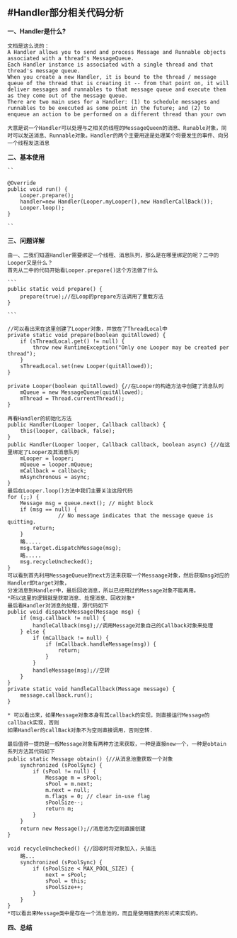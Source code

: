 #Handler部分相关代码分析
------
**一、Handler是什么?**

	文档是这么说的：
	A Handler allows you to send and process Message and Runnable objects associated with a thread's MessageQueue. 
	Each Handler instance is associated with a single thread and that thread's message queue. 
	When you create a new Handler, it is bound to the thread / message queue of the thread that is creating it -- from that point on, it will deliver messages and runnables to that message queue and execute them as they come out of the message queue. 
	There are two main uses for a Handler: (1) to schedule messages and runnables to be executed as some point in the future; and (2) to enqueue an action to be performed on a different thread than your own

	大意是说一个Handler可以处理与之相关的线程的MessageQueen的消息、Runable对象，同时可以发送消息、Runnable对象。Handler的两个主要用途是处理某个将要发生的事件、向另一个线程发送消息

**二、基本使用**

	``

	@Override
    public void run() {
        Looper.prepare();
        handler=new Handler(Looper.myLooper(),new HandlerCallBack());
        Looper.loop();
    }
    
    ``

**三、问题详解**

	由一、二我们知道Handler需要绑定一个线程、消息队列，那么是在哪里绑定的呢？二中的Looper又是什么？
	首先从二中的代码开始看Looper.prepare()这个方法做了什么

	```
	public static void prepare() {
        prepare(true);//在Loop的prepare方法调用了重载方法
    }

    ```

    //可以看出来在这里创建了Looper对象，并放在了ThreadLocal中
    private static void prepare(boolean quitAllowed) {
        if (sThreadLocal.get() != null) {
            throw new RuntimeException("Only one Looper may be created per thread");
        }
        sThreadLocal.set(new Looper(quitAllowed));
    }

    private Looper(boolean quitAllowed) {//在Looper的构造方法中创建了消息队列
        mQueue = new MessageQueue(quitAllowed);
        mThread = Thread.currentThread();
    }

    再看Handler的初始化方法
    public Handler(Looper looper, Callback callback) {
        this(looper, callback, false);
    }
    public Handler(Looper looper, Callback callback, boolean async) {//在这里绑定了Looper及其消息队列
        mLooper = looper;
        mQueue = looper.mQueue;
        mCallback = callback;
        mAsynchronous = async;
    }
    最后在Looper.loop()方法中我们主要关注这段代码
    for (;;) {
        Message msg = queue.next(); // might block
        if (msg == null) {
                    // No message indicates that the message queue is quitting.
            return;
        }  
        略.....
        msg.target.dispatchMessage(msg);
        略.....
        msg.recycleUnchecked();
    }
    可以看到首先利用MessageQueue的next方法来获取一个Messaage对象，然后获取msg对应的Handler即target对象，
    分发消息到Handler中，最后回收消息，所以已经用过的Message对象不能再用。
    *所以这里的逻辑就是获取消息、处理消息、回收对象*
    最后看Handler对消息的处理，源代码如下
    public void dispatchMessage(Message msg) {
        if (msg.callback != null) {
            handleCallback(msg);//调用Message对象自己的Callback对象来处理
        } else {
            if (mCallback != null) {
                if (mCallback.handleMessage(msg)) {
                    return;
                }
            }
            handleMessage(msg);//空转
        }
    }
    private static void handleCallback(Message message) {
        message.callback.run();
    }

    * 可以看出来，如果Message对象本身有其callback的实现，则直接运行Message的callback实现，否则
    如果Handler的callBack对象不为空则直接调用，否则空转.

    最后值得一提的是一般Message对象有两种方法来获取，一种是直接new一个，一种是obtain系列方法其代码如下
    public static Message obtain() {//从消息池重获取一个对象
        synchronized (sPoolSync) {
            if (sPool != null) {
                Message m = sPool;
                sPool = m.next;
                m.next = null;
                m.flags = 0; // clear in-use flag
                sPoolSize--;
                return m;
            }
        }
        return new Message();//消息池为空则直接创建
    }

    void recycleUnchecked() {//回收时将对象加入，头插法
        略...
        synchronized (sPoolSync) {
            if (sPoolSize < MAX_POOL_SIZE) {
                next = sPool;
                sPool = this;
                sPoolSize++;
            }
        }
    }
    *可以看出来Message类中是存在一个消息池的，而且是使用链表的形式来实现的。

**四、总结**

    